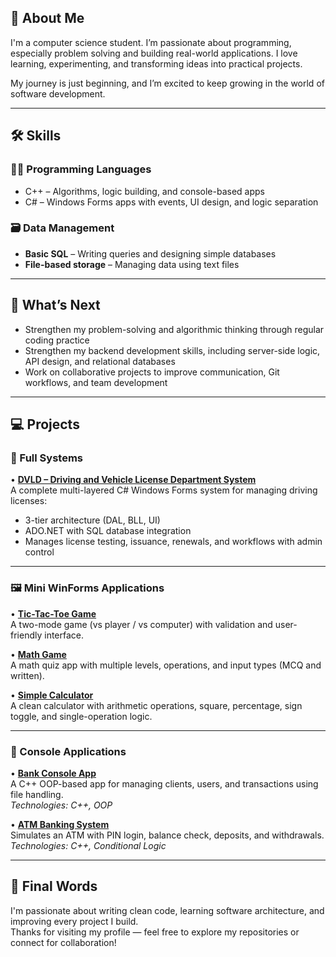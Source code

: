 
## 🧠 About Me

I'm a computer science student. I’m passionate about programming, especially problem solving and building real-world applications. I love learning, experimenting, and transforming ideas into practical projects.

My journey is just beginning, and I’m excited to keep growing in the world of software development.

---

## 🛠️ Skills

### 👨‍💻 Programming Languages
- C++ – Algorithms, logic building, and console-based apps  
- C# – Windows Forms apps with events, UI design, and logic separation

### 🗃️ Data Management
- **Basic SQL** – Writing queries and designing simple databases  
- **File-based storage** – Managing data using text files

---

## 🚀 What’s Next

- Strengthen my problem-solving and algorithmic thinking through regular coding practice  
- Strengthen my backend development skills, including server-side logic, API design, and relational databases  
- Work on collaborative projects to improve communication, Git workflows, and team development  

---

## 💻 Projects

### 🔑 Full Systems

• **[DVLD – Driving and Vehicle License Department System](https://github.com/Iyed-Rb/DVLD)**  
A complete multi-layered C# Windows Forms system for managing driving licenses:  
- 3-tier architecture (DAL, BLL, UI)  
- ADO.NET with SQL database integration  
- Manages license testing, issuance, renewals, and workflows with admin control  

---

### 🖼️ Mini WinForms Applications

• **[Tic-Tac-Toe Game](https://github.com/Iyed-Rb/Tic-Tac-Toe)**  
A two-mode game (vs player / vs computer) with validation and user-friendly interface.

• **[Math Game](https://github.com/Iyed-Rb/Math-Game)**  
A math quiz app with multiple levels, operations, and input types (MCQ and written).

• **[Simple Calculator](https://github.com/Iyed-Rb/Simple-WinForms-Calculator)**  
A clean calculator with arithmetic operations, square, percentage, sign toggle, and single-operation logic.

---

### 💬 Console Applications

• **[Bank Console App](https://github.com/Iyed-Rb/Bank-Console-App)**  
A C++ OOP-based app for managing clients, users, and transactions using file handling.  
*Technologies: C++, OOP*

• **[ATM Banking System](https://github.com/Iyed-Rb/ATM-Banking-System)**  
Simulates an ATM with PIN login, balance check, deposits, and withdrawals.  
*Technologies: C++, Conditional Logic*

---

## 📌 Final Words

I'm passionate about writing clean code, learning software architecture, and improving every project I build.  
Thanks for visiting my profile — feel free to explore my repositories or connect for collaboration!
